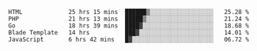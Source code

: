 
<!--START_SECTION:waka-->

```text
HTML             25 hrs 15 mins  ██████▒░░░░░░░░░░░░░░░░░░   25.28 %
PHP              21 hrs 13 mins  █████▒░░░░░░░░░░░░░░░░░░░   21.24 %
Go               18 hrs 39 mins  ████▓░░░░░░░░░░░░░░░░░░░░   18.68 %
Blade Template   14 hrs          ███▓░░░░░░░░░░░░░░░░░░░░░   14.01 %
JavaScript       6 hrs 42 mins   █▓░░░░░░░░░░░░░░░░░░░░░░░   06.72 %
```

<!--END_SECTION:waka-->
